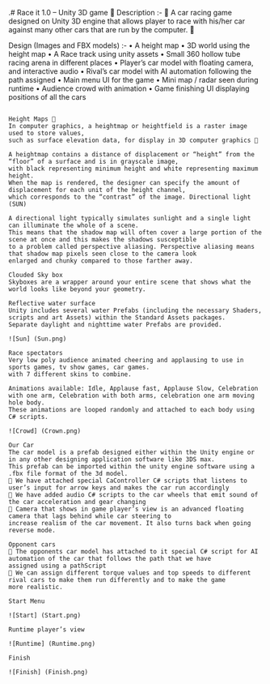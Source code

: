 .# Race it 1.0 – Unity 3D game  
Description :-  
A car racing game designed on Unity 3D engine that allows player to race 
with his/her car against many other cars that are run by the computer.  

Design (Images and FBX models) :- 
    • A height map 
    • 3D world using the height map 
    • A Race track using unity assets 
    • Small 360 hollow tube racing arena in different places 
    • Player’s car model with floating camera, and interactive audio 
    • Rival’s car model with AI automation following the path assigned 
    • Main menu UI for the game 
    • Mini map / radar seen during runtime 
    • Audience crowd with animation 
    • Game finishing UI displaying positions of all the cars

~~~~~~~~~~~~~~~~~~~~~~~~~~~~~~~~~~~~~ 

Height Maps 
In computer graphics, a heightmap or heightfield is a raster image used to store values, 
such as surface elevation data, for display in 3D computer graphics 

A heightmap contains a distance of displacement or “height” from the “floor” of a surface and is in grayscale image,
with black representing minimum height and white representing maximum height.
When the map is rendered, the designer can specify the amount of displacement for each unit of the height channel,
which corresponds to the “contrast” of the image. Directional light (SUN) 

A directional light typically simulates sunlight and a single light can illuminate the whole of a scene.
This means that the shadow map will often cover a large portion of the scene at once and this makes the shadows susceptible
to a problem called perspective aliasing. Perspective aliasing means that shadow map pixels seen close to the camera look
enlarged and chunky compared to those farther away.

Clouded Sky box
Skyboxes are a wrapper around your entire scene that shows what the world looks like beyond your geometry.

Reflective water surface
Unity includes several water Prefabs (including the necessary Shaders, scripts and art Assets) within the Standard Assets packages.
Separate daylight and nighttime water Prefabs are provided. 

![Sun] (Sun.png)

Race spectators
Very low poly audience animated cheering and applausing to use in sports games, tv show games, car games.
with 7 different skins to combine.

Animations available: Idle, Applause fast, Applause Slow, Celebration with one arm, Celebration with both arms, celebration one arm moving hole body.
These animations are looped randomly and attached to each body using C# scripts.

![Crowd] (Crown.png)

Our Car
The car model is a prefab designed either within the Unity engine or in any other designing application software like 3DS max.
This prefab can be imported within the unity engine software using a .fbx file format of the 3d model.
 We have attached special CaController C# scripts that listens to user’s input for arrow keys and makes the car run accordingly
 We have added audio C# scripts to the car wheels that emit sound of the car acceleration and gear changing
 Camera that shows in game player’s view is an advanced floating camera that lags behind while car steering to
increase realism of the car movement. It also turns back when going reverse mode.

Opponent cars
 The opponents car model has attached to it special C# script for AI automation of the car that follows the path that we have
assigned using a pathScript
 We can assign different torque values and top speeds to different rival cars to make them run differently and to make the game
more realistic.

Start Menu

![Start] (Start.png)

Runtime player’s view

![Runtime] (Runtime.png)

Finish

![Finish] (Finish.png)
